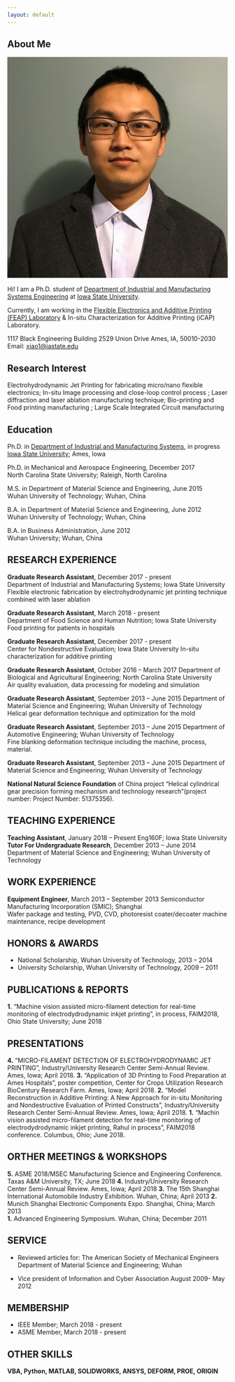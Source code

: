 ```yaml
---
layout: default
---
```


## About Me

<img class="profile-picture" src="xiaozhang.jpg">

Hi! I am a Ph.D. student of [Department of Industrial and Manufacturing Systems Engineering](https://www.imse.iastate.edu/) at [Iowa State University](https://www.iastate.edu/).

Currently, I am working in the [Flexible Electronics and Additive Printing (FEAP) Laboratory](https://www.imse.iastate.edu/feap/) & In-situ Characterization for Additive Printing (iCAP) Laboratory.

1117 Black Engineering Building 
2529 Union Drive
Ames, IA, 50010-2030
Email: xiao1@iastate.edu

## Research Interest

Electrohydrodynamic Jet Printing for fabricating micro/nano flexible electronics; In-situ Image processing and close-loop control process 
; Laser diffraction and laser ablation manufacturing technique; Bio-printing and Food printing manufacturing 
; Large Scale Integrated Circuit manufacturing 

## Education
Ph.D. in [Department of Industrial and Manufacturing Systems](https://www.imse.iastate.edu/), in progress  
[Iowa State University](https://www.iastate.edu/); Ames, Iowa 

Ph.D. in Mechanical and Aerospace Engineering, December 2017  
North Carolina State University; Raleigh, North Carolina 

M.S. in Department of Material Science and Engineering, June   2015  
Wuhan University of Technology; Wuhan, China   

B.A. in Department of Material Science and Engineering, June   2012  
Wuhan University of Technology; Wuhan, China  

B.A. in Business Administration, June   2012  
Wuhan University; Wuhan, China 

## RESEARCH EXPERIENCE
**Graduate Research Assistant**, December   2017 - present  
Department of Industrial and Manufacturing Systems; Iowa State University  
Flexible electronic fabrication by electrohydrodynamic jet printing technique combined with laser ablation  

**Graduate Research Assistant**, March   2018 - present  
Department of Food Science and Human Nutrition; Iowa State University 
Food printing for patients in hospitals 

**Graduate Research Assistant**, December   2017 - present  
Center for Nondestructive Evaluation; Iowa State University 
In-situ characterization for additive printing 

**Graduate Research Assistant**, October   2016 – March 2017 
Department of Biological and Agricultural Engineering; North Carolina State University   
Air quality evaluation, data processing for modeling and simulation 

**Graduate Research Assistant**, September   2013 – June 2015 
Department of Material Science and Engineering; Wuhan University of Technology   
Helical gear deformation technique and optimization for the mold 

**Graduate Research Assistant**, September   2013 – June 2015 
Department of Automotive Engineering; Wuhan University of Technology   
Fine blanking deformation technique including the machine, process, material. 

**Graduate Research Assistant**, September   2013 – June 2015 
Department of Material Science and Engineering; Wuhan University of Technology 

**National Natural Science Foundation** of China project “Helical cylindrical gear precision forming mechanism and technology research”(project number: Project Number: 51375356). 

## TEACHING EXPERIENCE
**Teaching Assistant**, January   2018 – Present 
Eng160F; Iowa State University 
**Tutor For Undergraduate Research**, December   2013 – June 2014 
Department of Material Science and Engineering; Wuhan University of Technology 

## WORK EXPERIENCE 
**Equipment Engineer**, March   2013 – September 2013 
Semiconductor Manufacturing Incorporation (SMIC); Shanghai   
Wafer package and testing, PVD, CVD, photoresist coater/decoater machine maintenance, recipe development 

## HONORS & AWARDS 
* National Scholarship, Wuhan University of Technology, 2013 – 2014 
* University Scholarship, Wuhan University of Technology, 2009 – 2011 

## PUBLICATIONS & REPORTS 
**1.** “Machine vision assisted micro-filament detection for real-time monitoring of electrodydrodynamic inkjet printing”, in process, FAIM2018, Ohio State University; June 2018

## PRESENTATIONS 
**4.**  “MICRO-FILAMENT DETECTION OF ELECTROHYDRODYNAMIC JET PRINTING”, Industry/University Research Center Semi-Annual Review. Ames, Iowa; April 2018. 
**3.**  “Application of 3D Printing to Food Preparation at Ames Hospitals”, poster competition, Center for Crops Utilization Research BioCentury Research Farm. Ames, Iowa; April 2018. 
**2.**  “Model Reconstruction in Additive Printing: A New Approach for in-situ Monitoring and Nondestructive Evaluation of Printed Constructs”, Industry/University Research Center Semi-Annual Review. Ames, Iowa; April 2018. 
**1.**  “Machin vision assisted micro-filament detection for real-time monitoring of electrodydrodynamic inkjet printing, Rahul in process”, FAIM2018 conference. Columbus, Ohio; June 2018. 

## ORTHER MEETINGS & WORKSHOPS 
**5.**  ASME 2018/MSEC Manufacturing Science and Engineering Conference. Taxas A&M University, TX; June 2018 
**4.**  Industry/University Research Center Semi-Annual Review. Ames, Iowa; April 2018 
**3.**  The 15th Shanghai International Automobile Industry Exhibition. Wuhan, China; April 2013 
**2.**  Munich Shanghai Electronic Components Expo. Shanghai, China; March 2013  
**1.**  Advanced Engineering Symposium. Wuhan, China; December 2011 

## SERVICE  
* Reviewed articles for: 
The American Society of Mechanical Engineers Department of Material Science and Engineering; Wuhan  

* Vice president of Information and Cyber Association 
August 2009- May 2012 

## MEMBERSHIP  
* IEEE Member; March 2018 - present   
* ASME Member, March 2018 - present 

## OTHER SKILLS  
**VBA, Python, MATLAB, SOLIDWORKS, ANSYS, DEFORM, PROE, ORIGIN** 
